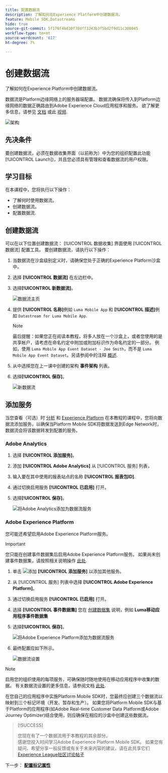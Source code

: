 ```yaml
---
title: 配置数据流
description: 了解如何在Experience Platform中创建数据流。
feature: Mobile SDK,Datastreams
hide: true
source-git-commit: 5f178f4bd30f78dff3243b3f5bd2f9d11c308045
workflow-type: tm+mt
source-wordcount: '617'
ht-degree: 7%

---
```



# 创建数据流

了解如何在Experience Platform中创建数据流。

数据流是Platform边缘网络上的服务器端配置。 数据流确保将传入到Platform边缘网络的数据正确路由到Adobe Experience Cloud应用程序和服务。 欲了解更多信息，请参见 [文档](https://experienceleague.adobe.com/docs/experience-platform/edge/fundamentals/datastreams.html) 或此 [视频](https://experienceleague.adobe.com/docs/platform-learn/data-collection/edge-network/configure-datastreams.html?lang=zh-Hans).

![架构](assets/architecture.png)

## 先决条件

要创建数据流，必须在数据收集界面（以前称为）中为您的组织配置此功能 [!UICONTROL Launch])，并且您必须具有管理和查看数据流的用户权限。

## 学习目标

在本课程中，您将执行以下操作：

* 了解何时使用数据流。
* 创建数据流。
* 配置数据流.

## 创建数据流

可以在以下位置创建数据流： [!UICONTROL 数据收集] 界面使用 [!UICONTROL 数据流] 配置工具。 要创建数据流，请执行以下操作：

1. 当数据流在沙盒级别定义时，请确保您处于正确的Experience Platform沙盒中。
1. 选择 **[!UICONTROL 数据流]** 在左边栏中。
1. 选择&#x200B;**[!UICONTROL 新数据流]**。

   ![数据流主页](assets/datastream-new.png)

1. 提供 **[!UICONTROL 名称]**&#x200B;例如 `Luma Mobile App` 和 **[!UICONTROL 描述]**&#x200B;例如 `Datastream for Luma Mobile App`.

   >[!NOTE]
   >
   >最后提醒：如果您正在阅读本教程，将多人放在一个沙盒上，或者您使用的是共享帐户，请考虑在命名约定中附加或附加标识作为命名约定的一部分。 例如，使用 `Luma Mobile App Event Dataset - Joe Smith`，而不是 `Luma Mobile App Event Dataset`。另请参阅中的注释 [概述](overview.md).

1. 从中选择您在上一课中创建的架构 **事件架构** 列表。
1. 选择&#x200B;**[!UICONTROL 保存]**。

   ![新数据流](assets/datastream-name.png)


## 添加服务

当您查看（可选）时 [分析](analytics.md) 和 [Experience Platform](platform.md) 在本教程的课程中，您将向数据流添加服务，以确保当Platform Mobile SDK将数据发送到Edge Network时，数据流会将该数据转发到配置的服务。

### Adobe Analytics

1. 选择 **[!UICONTROL 添加服务]**。

1. 添加 **[!UICONTROL Adobe Analytics]** 从 [!UICONTROL 服务] 列表，

1. 输入要在其中使用的报表站点的名称 **[!UICONTROL 报表包ID]**.

1. 通过切换启用服务 **[!UICONTROL 已启用]** 打开。

1. 选择&#x200B;**[!UICONTROL 保存]**。

   ![将Adobe Analytics添加为数据流服务](assets/datastream-service-aa.png)


### Adobe Experience Platform

您可能还希望启用Adobe Experience Platform服务。

>[!IMPORTANT]
>
>您只能在创建事件数据集后启用Adobe Experience Platform服务。 如果尚未创建事件数据集，请按照相关说明操作 [此处](platform.md).

1. 单击 ![添加](https://spectrum.adobe.com/static/icons/workflow_18/Smock_AddCircle_18_N.svg) **[!UICONTROL 添加服务]** 以添加其他服务。

1. 从 [!UICONTROL 服务] 列表中选择 **[!UICONTROL Adobe Experience Platform]**。

1. 通过切换启用服务 **[!UICONTROL 已启用]** 打开。

1. 选择 **[!UICONTROL 事件数据集]** 您在 [创建数据集](platform.md#create-a-dataset) 说明，例如 **Luma移动应用程序事件数据集**

1. 选择&#x200B;**[!UICONTROL 保存]**。

   ![将Adobe Experience Platform添加为数据流服务](assets/datastream-service-aep.png)
1. 最终配置应如下所示。

   ![数据流设置](assets/datastream-settings.png)


>[!NOTE]
>
>启用您的组织使用的每项服务，可确保随时随地使用在移动应用程序中收集的数据。 有关数据流设置的更多信息，请参阅文档 [此处](https://experienceleague.adobe.com/docs/experience-platform/edge/fundamentals/datastreams.html#adobe-experience-platform-settings).

在您自己的应用程序中实施Platform Mobile SDK时，您最终应创建三个数据流以映射到三个标记环境（开发、暂存和生产）。 如果您将Platform Mobile SDK与基于Platform的应用程序(如Adobe Real-time Customer Data Platform或Adobe Journey Optimizer)结合使用，则应确保在相应的沙盒中创建这些数据流。

>[!SUCCESS]
>
>您现在有了一个数据流用于本教程的其余部分。<br/>感谢您投入时间学习Adobe Experience Platform Mobile SDK。 如果您有疑问、希望分享一般反馈或有关于未来内容的建议，请在此共享它们 [Experience League社区讨论帖子](https://experienceleaguecommunities.adobe.com/t5/adobe-experience-platform-launch/tutorial-discussion-implement-adobe-experience-cloud-in-mobile/td-p/443796)

下一步： **[配置标记属性](configure-tags.md)**
